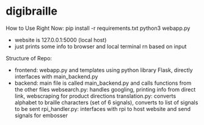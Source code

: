 # digibraille

How to Use Right Now:
pip install -r requirements.txt
python3 webapp.py
- website is 127.0.0.1:5000 (local host)
- just prints some info to browser and local terminal rn based on input

Structure of Repo:
- frontend: webapp.py and templates using python library Flask, directly interfaces with main_backend.py
- backend: main file is called main_backend.py and calls functions from the other files
    websearch.py: handles googling, printing info from direct link, webscraping for product directions
    translation.py: converts alphabet to braille characters (set of 6 signals), converts to list of signals to be sent
    rpi_handler.py: interfaces with rpi to host website and send signals for embosser